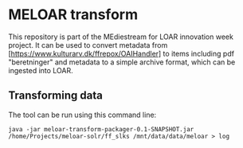 # MELOAR transform
This repository is part of the MEdiestream for LOAR innovation week project. 
It can be used to convert metadata from [https://www.kulturarv.dk/ffrepox/OAIHandler]
to items including pdf "beretninger" and metadata to a simple archive format, which can 
be ingested into LOAR.

## Transforming data
The tool can be run using this command line:

`java -jar meloar-transform-packager-0.1-SNAPSHOT.jar /home/Projects/meloar-solr/ff_slks /mnt/data/data/meloar > log`

